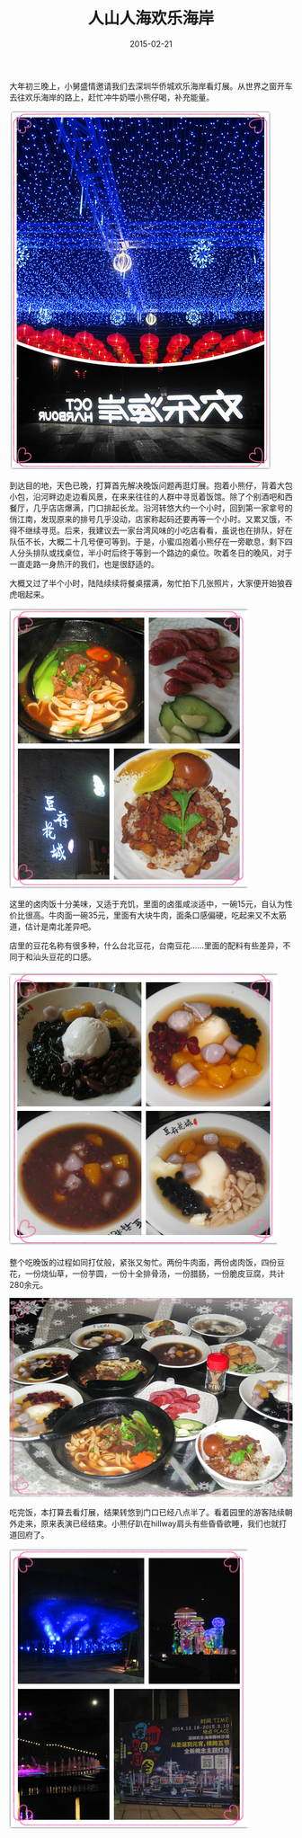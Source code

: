 ﻿---
title: "人山人海欢乐海岸"
date: 2015-02-21
categories: 
  - "travels"
tags: 
  - "深圳"
---

大年初三晚上，小舅盛情邀请我们去深圳华侨城欢乐海岸看灯展。从世界之窗开车去往欢乐海岸的路上，赶忙冲牛奶喂小熊仔喝，补充能量。

![3](/images/16620091425_59ea96cc76_z.jpg)

到达目的地，天色已晚，打算首先解决晚饭问题再逛灯展。抱着小熊仔，背着大包小包，沿河畔边走边看风景，在来来往往的人群中寻觅着饭馆。除了个别酒吧和西餐厅，几乎店店爆满，门口排起长龙。沿河转悠大约一个小时，回到第一家拿号的俏江南，发现原来的排号几乎没动，店家称起码还要再等一个小时。又累又饿，不得不继续寻觅。后来，我建议去一家台湾风味的小吃店看看，虽说也在排队，好在队伍不长，大概二十几号便可等到。于是，小蜜瓜抱着小熊仔在一旁歇息，剩下四人分头排队或找桌位，半小时后终于等到一个路边的桌位。吹着冬日的晚风，对于一直走路一身热汗的我们，也是很舒适的。

大概又过了半个小时，陆陆续续将餐桌摆满，匆忙拍下几张照片，大家便开始狼吞虎咽起来。

![6](/images/15997904714_af7588fb99_o.jpg)

这里的卤肉饭十分美味，又适于充饥，里面的卤蛋咸淡适中，一碗15元，自认为性价比很高。牛肉面一碗35元，里面有大块牛肉，面条口感偏硬，吃起来又不太筋道，估计是南北差异吧。

店里的豆花名称有很多种，什么台北豆花，台南豆花……里面的配料有些差异，不同于和汕头豆花的口感。

![7](/images/16433076810_94d0d8f79f_o.jpg)

整个吃晚饭的过程如同打仗般，紧张又匆忙。两份牛肉面，两份卤肉饭，四份豆花，一份烧仙草，一份芋圆，一份十全排骨汤，一份腊肠，一份脆皮豆腐，共计280余元。

![10](/images/16620090395_5a8704b4b7_z.jpg)

吃完饭，本打算去看灯展，结果转悠到门口已经八点半了。看着园里的游客陆续朝外走来，原来表演已经结束。小熊仔趴在hillway肩头有些昏昏欲睡，我们也就打道回府了。

![4](/images/16412796787_2485ec2e29_o.jpg)
